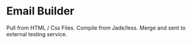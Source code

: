 # Email Builder

Pull from HTML / Css Files. Compile from Jade/less. Merge and sent to external testing service.
